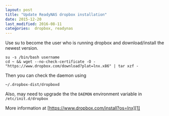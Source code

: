```yaml
---
layout: post
title: "Update ReadyNAS dropbox installation"
date: 2015-12-20
last_modified: 2016-08-11
categories:  dropbox, readynas
---
```


Use su to become the user who is running dropbox and download/install the newest version.

```
su -s /bin/bash username
cd ~ && wget --no-check-certificate -O - "https://www.dropbox.com/download?plat=lnx.x86" | tar xzf -
```

Then you can check the daemon using

```
~/.dropbox-dist/dropboxd
```

Also, may need to upgrade the the `DAEMON` environment variable in `/etc/init.d/dropbox`

More information at [https://www.dropbox.com/install?os=lnx][1]

[1]: https://www.dropbox.com/install?os=lnx

